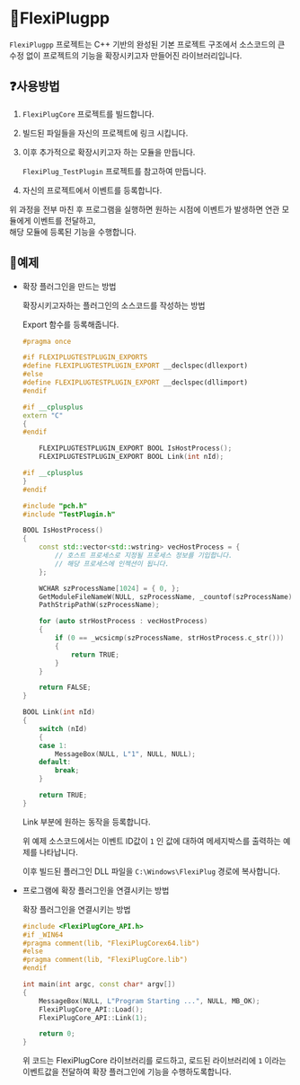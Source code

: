  # 📌FlexiPlugpp

`FlexiPlugpp` 프로젝트는 C++ 기반의 완성된 기본 프로젝트 구조에서 소스코드의 큰 수정 없이 프로젝트의 기능을 확장시키고자 만들어진 라이브러리입니다.

## ❓**사용방법**

1. `FlexiPlugCore` 프로젝트를 빌드합니다.
2. 빌드된 파일들을 자신의 프로젝트에 링크 시킵니다.
3. 이후 추가적으로 확장시키고자 하는 모듈을 만듭니다.
   
    `FlexiPlug_TestPlugin` 프로젝트를 참고하여 만듭니다.
4. 자신의 프로젝트에서 이벤트를 등록합니다.

위 과정을 전부 마친 후 프로그램을 실행하면 원하는 시점에 이벤트가 발생하면 연관 모듈에게 이벤트를 전달하고,   
해당 모듈에 등록된 기능을 수행합니다.
    

## 📖**예제**

- 확장 플러그인을 만드는 방법
  
    확장시키고자하는 플러그인의 소스코드를 작성하는 방법
    
    Export 함수를 등록해줍니다.
    
    ```cpp
    #pragma once
    
    #if FLEXIPLUGTESTPLUGIN_EXPORTS
    #define FLEXIPLUGTESTPLUGIN_EXPORT __declspec(dllexport)
    #else
    #define FLEXIPLUGTESTPLUGIN_EXPORT __declspec(dllimport)
    #endif
    
    #if __cplusplus
    extern "C"
    {
    #endif
    
        FLEXIPLUGTESTPLUGIN_EXPORT BOOL IsHostProcess();
        FLEXIPLUGTESTPLUGIN_EXPORT BOOL Link(int nId);
    
    #if __cplusplus
    }
    #endif
    
    ```
    
    ```cpp
    #include "pch.h"
    #include "TestPlugin.h"
    
    BOOL IsHostProcess()
    {
        const std::vector<std::wstring> vecHostProcess = {
            // 호스트 프로세스로 지정될 프로세스 정보를 기입합니다.
            // 해당 프로세스에 인젝션이 됩니다.
        };
    
        WCHAR szProcessName[1024] = { 0, };
        GetModuleFileNameW(NULL, szProcessName, _countof(szProcessName));
        PathStripPathW(szProcessName);
    
        for (auto strHostProcess : vecHostProcess)
        {
            if (0 == _wcsicmp(szProcessName, strHostProcess.c_str()))
            {
                return TRUE;
            }
        }
    
        return FALSE;
    }
    
    BOOL Link(int nId)
    {
        switch (nId)
        {
        case 1:
            MessageBox(NULL, L"1", NULL, NULL);
        default:
            break;
        }
    
        return TRUE;
    }
    
    ```
    
    Link 부분에 원하는 동작을 등록합니다.
    
    위 예제 소스코드에서는 이벤트 ID값이 `1` 인 값에 대하여 메세지박스를 출력하는 예제를 나타납니다.
    
    이후 빌드된 플러그인 DLL 파일을 `C:\Windows\FlexiPlug` 경로에 복사합니다.
    
- 프로그램에 확장 플러그인을 연결시키는 방법
  
    확장 플러그인을 연결시키는 방법
    
    ```cpp
    #include <FlexiPlugCore_API.h>
    #if _WIN64
    #pragma comment(lib, "FlexiPlugCorex64.lib")
    #else
    #pragma comment(lib, "FlexiPlugCore.lib")
    #endif
    
    int main(int argc, const char* argv[])
    {
        MessageBox(NULL, L"Program Starting ...", NULL, MB_OK);
        FlexiPlugCore_API::Load();
        FlexiPlugCore_API::Link(1);
    
        return 0;
    }
    ```
    
    위 코드는 FlexiPlugCore 라이브러리를 로드하고, 로드된 라이브러리에 `1` 이라는 이벤트값을 전달하여 확장 플러그인에 기능을 수행하도록합니다.
